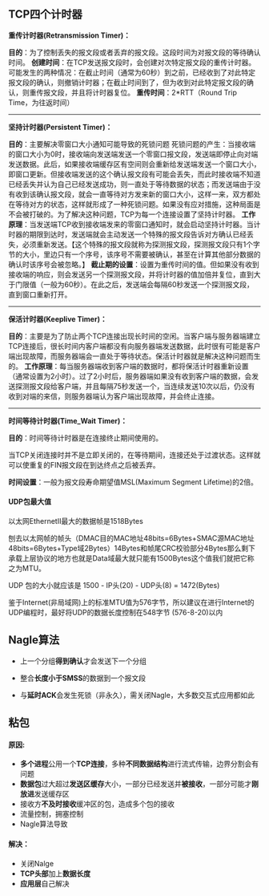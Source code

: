 ## TCP四个计时器

**重传计时器(Retransmission Timer)：**

**目的**：为了控制丢失的报文段或者丢弃的报文段。这段时间为对报文段的等待确认时间。
**创建时间**：在TCP发送报文段时，会创建对次特定报文段的重传计时器。
可能发生的两种情况：在截止时间（通常为60秒）到之前，已经收到了对此特定报文段的确认，则撤销计时器；在截止时间到了，但为收到对此特定报文段的确认，则重传报文段，并且将计时器复位。
**重传时间**：2*RTT（Round Trip Time，为往返时间）

---

**坚持计时器(Persistent Timer)：**

**目的**：主要解决零窗口大小通知可能导致的死锁问题
死锁问题的产生：当接收端的窗口大小为0时，接收端向发送端发送一个零窗口报文段，发送端即停止向对端发送数据。此后，如果接收端缓存区有空间则会重新给发送端发送一个窗口大小，即窗口更新。但接收端发送的这个确认报文段有可能会丢失，而此时接收端不知道已经丢失并认为自己已经发送成功，则一直处于等待数据的状态；而发送端由于没有收到该确认报文段，就会一直等待对方发来新的窗口大小，这样一来，双方都处在等待对方的状态，这样就形成了一种死锁问题。如果没有应对措施，这种局面是不会被打破的。为了解决这种问题，TCP为每一个连接设置了坚持计时器。
**工作原理**：当发送端TCP收到接收端发来的零窗口通知时，就会启动坚持计时器。当计时器的期限到达时，发送端就会主动发送一个特殊的报文段告诉对方确认已经丢失，必须重新发送。【这个特殊的报文段就称为探测报文段，探测报文段只有1个字节的大小，里边只有一个序号，该序号不需要被确认，甚至在计算其他部分数据的确认时该序号会被忽略。】
**截止期的设置**：设置为重传时间的值。但如果没有收到接收端的响应，则会发送另一个探测报文段，并将计时器的值加倍并复位，直到大于门限值（一般为60秒）。在此之后，发送端会每隔60秒发送一个探测报文段，直到窗口重新打开。

---

**保活计时器(Keeplive Timer)：**

**目的**：主要是为了防止两个TCP连接出现长时间的空闲。当客户端与服务器端建立TCP连接后，很长时间内客户端都没有向服务器端发送数据，此时很有可能是客户端出现故障，而服务器端会一直处于等待状态。保活计时器就是解决这种问题而生的。
**工作原理**：每当服务器端收到客户端的数据时，都将保活计时器重新设置（通常设置为2小时）。过了2小时后，服务器端如果没有收到客户端的数据，会发送探测报文段给客户端，并且每隔75秒发送一个，当连续发送10次以后，仍没有收到对端的来信，则服务器端认为客户端出现故障，并会终止连接。

---

**时间等待计时器(Time_Wait Timer)：**

**目的**：时间等待计时器是在连接终止期间使用的。

当TCP关闭连接时并不是立即关闭的，在等待期间，连接还处于过渡状态。这样就可以使重复的FIN报文段在到达终点之后被丢弃。

**时间设置**：一般为报文段寿命期望值MSL(Maximum Segment Lifetime)的2倍。

#### UDP包最大值

以太网EthernetII最大的数据帧是1518Bytes

刨去以太网帧的帧头（DMAC目的MAC地址48bits=6Bytes+SMAC源MAC地址48bits=6Bytes+Type域2Bytes）14Bytes和帧尾CRC校验部分4Bytes那么剩下承载上层协议的地方也就是Data域最大就只能有1500Bytes这个值我们就把它称之为MTU。

UDP 包的大小就应该是 1500 - IP头(20) - UDP头(8) = 1472(Bytes)

鉴于Internet(非局域网)上的标准MTU值为576字节，所以建议在进行Internet的UDP编程时，最好将UDP的数据长度控制在548字节 (576-8-20)以内

## Nagle算法

* 上一个分组**得到确认**才会发送下一个分组
* 整合**长度小于SMSS**的数据到一个报文段

* 与**延时ACK**会发生死锁（非永久），需关闭Nagle，大多数交互式应用都如此

## 粘包

#### 原因:

* **多个进程**公用一个**TCP连接**，多种**不同数据结构**进行流式传输，边界分割会有问题
* **数据包**过大超过**发送区缓存**大小，一部分已经发送并**被接收**，一部分可能才**刚放进**发送缓存区
* 接收方**不及时接收**缓冲区的包，造成多个包的接收
* 流量控制，拥塞控制
* Nagle算法导致

#### 解决：

* 关闭Nalge
* **TCP头部**加上**数据长度**
* **应用层**自己解决

